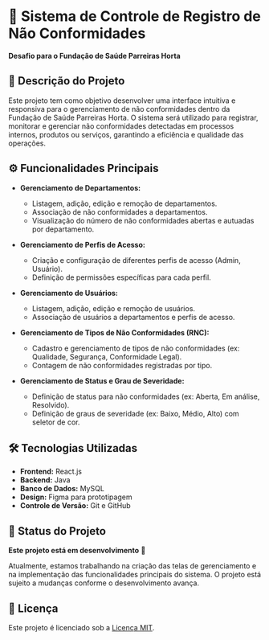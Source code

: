 # 🏥 Sistema de Controle de Registro de Não Conformidades

**Desafio para o Fundação de Saúde Parreiras Horta**

## 📄 Descrição do Projeto

Este projeto tem como objetivo desenvolver uma interface intuitiva e responsiva para o gerenciamento de não conformidades dentro da Fundação de Saúde Parreiras Horta. O sistema será utilizado para registrar, monitorar e gerenciar não conformidades detectadas em processos internos, produtos ou serviços, garantindo a eficiência e qualidade das operações.

## ⚙️ Funcionalidades Principais

- **Gerenciamento de Departamentos:**

  - Listagem, adição, edição e remoção de departamentos.
  - Associação de não conformidades a departamentos.
  - Visualização do número de não conformidades abertas e autuadas por departamento.

- **Gerenciamento de Perfis de Acesso:**

  - Criação e configuração de diferentes perfis de acesso (Admin, Usuário).
  - Definição de permissões específicas para cada perfil.

- **Gerenciamento de Usuários:**

  - Listagem, adição, edição e remoção de usuários.
  - Associação de usuários a departamentos e perfis de acesso.

- **Gerenciamento de Tipos de Não Conformidades (RNC):**

  - Cadastro e gerenciamento de tipos de não conformidades (ex: Qualidade, Segurança, Conformidade Legal).
  - Contagem de não conformidades registradas por tipo.

- **Gerenciamento de Status e Grau de Severidade:**
  - Definição de status para não conformidades (ex: Aberta, Em análise, Resolvido).
  - Definição de graus de severidade (ex: Baixo, Médio, Alto) com seletor de cor.

## 🛠️ Tecnologias Utilizadas

- **Frontend:** React.js
- **Backend:** Java
- **Banco de Dados:** MySQL
- **Design:** Figma para prototipagem
- **Controle de Versão:** Git e GitHub

## 🚧 Status do Projeto

**Este projeto está em desenvolvimento** 🚧

Atualmente, estamos trabalhando na criação das telas de gerenciamento e na implementação das funcionalidades principais do sistema. O projeto está sujeito a mudanças conforme o desenvolvimento avança.

## 📜 Licença

Este projeto é licenciado sob a [Licença MIT](LICENSE).
